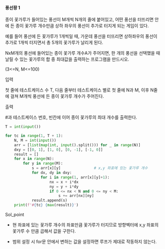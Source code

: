 #### 풍선팡 1
종이 꽃가루가 들어있는 풍선이 M개씩 N개의 줄에 붙어있고, 어떤 풍선을 터뜨리면 안에 든 종이 꽃가루 개수만큼 상하 좌우의 풍선이 추가로 터지게 되는 게임이 있다.

예를 들어 풍선에 든 꽃가루가 1개씩일 때, 가운데 풍선을 터뜨리면 상하좌우의 풍선이 추가로 1개씩 터지면서 총 5개의 꽃가루가 날리게 된다.

 

NxM개의 풍선에 들어있는 종이 꽃가루 개수A가 주어지면, 한 개의 풍선을 선택했을 때 날릴 수 있는 꽃가루의 합 중 최대값을 출력하는 프로그램을 만드시오.

(3<=N, M<=100)

 

입력

첫 줄에 테스트케이스 수 T, 다음 줄부터 테스트케이스 별로 첫 줄에 N과 M, 이후 N줄에 걸쳐 M개씩 풍선에 든 종이 꽃가루 개수가 주어진다.

 

출력

 #과 테스트케이스 번호, 빈칸에 이어 종이 꽃가루의 최대 개수를 출력한다.

```py
T = int(input())

for tc in range(1, T + 1):
    N, M = int(input())
    arr = [list(map(int, input().split())) for _ in range(N)]
    dxy = [[0, 1], [1, 0], [0, -1], [-1, 0]]
    result = []
    for x in range(N):
        for y in range(M):
            s = arr[x][y]               # x,y 좌표에 있는 꽃가루 개수
            for dx, dy in dxy:
                for i in range(1, arr[x][y]+1):
                    nx = x + i*dx
                    ny = y + i*dy
                    if 0 <= nx < N and 0 <= ny < M:
                        s += arr[nx][ny]
            result.append(s)
    print(f'#{tc} {max(result)}')
```
Sol_point
- 현 좌표에 있는 꽃가루 개수의 좌표만큼 꽃가루가 터지므로 방향벡터에 x,y 좌표의 꽃가루 수 만큼 곱해서 값을 구한다.

- 범위 설정 시 for문 안에서 변하는 값을 설정하면 루프가 제대로 작동하지 않는다. 